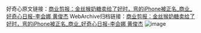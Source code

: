 好奇心原文链接：[商业剪报：金丝猴奶糖卖给了好时，弯的iPhone被正名_商业_好奇心日报-李会娜 黄俊杰](https://www.qdaily.com/articles/2613.html)
WebArchive归档链接：[商业剪报：金丝猴奶糖卖给了好时，弯的iPhone被正名_商业_好奇心日报-李会娜 黄俊杰](http://web.archive.org/web/20190623151249/https://www.qdaily.com/articles/2613.html)
![image](http://ww3.sinaimg.cn/large/007d5XDply1g3v6cqq3pfj30u04o9qv5)